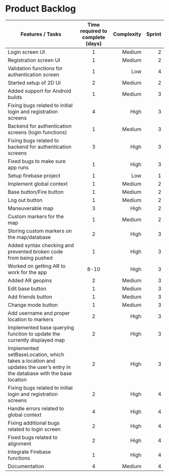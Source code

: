# Product Backlog

| Features / Tasks       | Time required to complete  (days) | Complexity  | Sprint |
| -------------   |:-------------:             | -----:       | -----: |
| Login screen UI          |    1                         |       Medium       | 2 |
| Registration screen UI            |    1                        |      Medium      | 2 |
| Validation functions for authentication screen   |1             |     Low                       |   4 |           
|Started setup of 2D UI| 2 | Medium| 2|
|Added support for Android builds | 1| Medium | 3|
|Fixing bugs related to initial login and registration screens| 4| High | 3  |
|Backend for authentication screens (login functions) | 1 | Medium | 3 |
|Fixing bugs related to backend for authentication screens | 3 | High| 3 |
| Fixed bugs to make sure app runs | 1| High | 3|
| Setup firebase project| 1 | Low| 1 |
| Implement global context | 1 | Medium| 2 |
| Base button/Fire button | 1 | Medium | 2 |
| Log out button | 1 | Medium | 2 |
| Maneuverable map | 3 | High |2 |
| Custom markers for the map | 1 | Medium | 2 |
| Storing custom markers on the map/database | 2 | High | 3 |
| Added syntax checking and prevented broken code from being pushed | 1| High | 3|
|Worked on getting AR to work for the app| 8-10| High | 3|
|Added AR geopins| 2| Medium | 3|
| Edit base button | 1 | Medium | 3 |
| Add friends button | 1 | Medium | 3 |
| Change mode button | 1 | Medium | 3 |
| Add username and proper location to markers | 2 | High | 3 |
| Implemented base querying function to update the currently displayed map | 2 | High | 3 |
| Implemented setBaseLocation, which takes a location and updates the user’s entry in the database with the base location | 2 | High | 3 |
|Fixing bugs related to initial login and registration screens| 2| High | 4  |
| Handle errors related to global context | 4 | High | 4 |
|Fixing additional bugs related to login screen| 2 | High |4|
|Fixed bugs related to alignment| 2 | High | 4 |
| Integrate Firebase functions | 1| High | 4|
| Documentation | 4 | Medium | 4|
